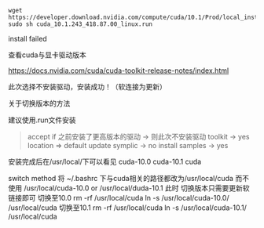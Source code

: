 ```
wget https://developer.download.nvidia.com/compute/cuda/10.1/Prod/local_installers/cuda_10.1.243_418.87.00_linux.run
sudo sh cuda_10.1.243_418.87.00_linux.run
```
install failed

查看cuda与显卡驱动版本

https://docs.nvidia.com/cuda/cuda-toolkit-release-notes/index.html

此次选择不安装驱动，安装成功！（软连接为更新）


关于切换版本的方法

建议使用.run文件安装

> accept
if 之前安装了更高版本的驱动  -> 则此次不安装驱动
toolkit -> yes
  location => default
  update symplic -> no
  install samples -> yes

安装完成后在/usr/local/下可以看见
cuda-10.0
cuda-10.1
cuda

switch method
将 ~/.bashrc 下与cuda相关的路径都改为/usr/local/cuda   而不使用 /usr/local/cuda-10.0 or /usr/local/duda-10.1
此时  切换版本只需要更新软链接即可
切换至10.0
rm -rf /usr/local/cuda 
ln -s /usr/local/cuda-10.0/ /usr/local/cuda
切换至10.1
rm -rf /usr/local/cuda 
ln -s /usr/local/cuda-10.1/ /usr/local/cuda




